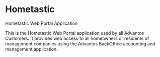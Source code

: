 Hometastic
==========

Hometastic Web Portal Application

This is the Hometastic Web Portal application used by all Advantos Customers.  It provides web access to all homeowners
or residents of management companies using the Advantos BackOffice accounting and management application.
